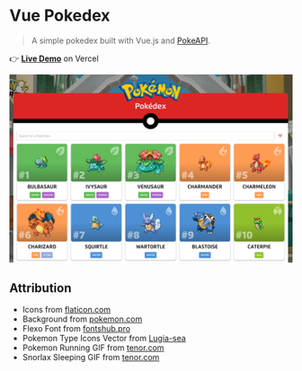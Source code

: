 
# Vue Pokedex

> A simple pokedex built with Vue.js and [PokeAPI](https://pokeapi.co/).

👉 [**Live Demo**](https://vue-pokedex-nu.vercel.app/) on Vercel

![Screenshot](/public/images/screenshot.png)


## Attribution

- Icons from [flaticon.com](https://www.flaticon.com/)
- Background from [pokemon.com](https://www.pokemon.com/us/pokemon-virtual-backgrounds/)
- Flexo Font from [fontshub.pro](https://fontshub.pro/font/flexo-download)
- Pokemon Type Icons Vector from [Lugia-sea](https://www.deviantart.com/lugia-sea/art/Pokemon-Type-Icons-Vector-869706864)
- Pokemon Running GIF from [tenor.com](https://tenor.com/en-GB/view/pikachu-running-run-run-away-gif-13709403)
- Snorlax Sleeping GIF from [tenor.com](https://tenor.com/en-GB/view/snorlax-sleeping-cute-snoring-tired-gif-26899500)